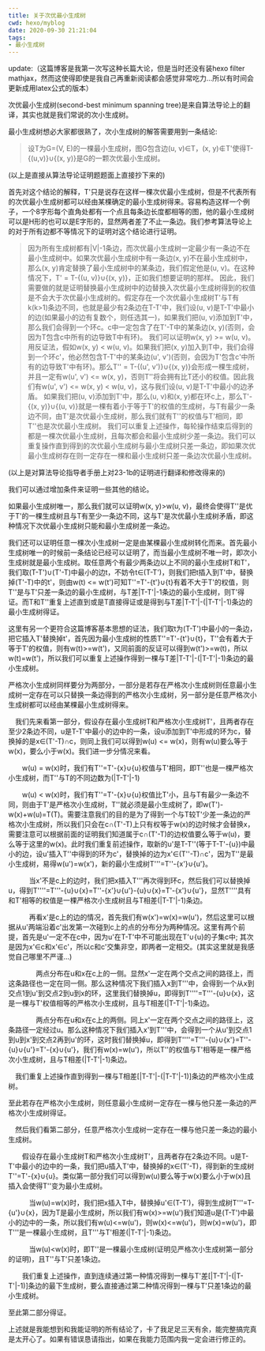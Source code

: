 ```yaml
---
title: 关于次优最小生成树
cwd: hexo/myblog
date: 2020-09-30 21:21:04
tags:
- 最小生成树
---
```


update:（这篇博客是我第一次写这种长篇大论，但是当时还没有装hexo filter mathjax，然而这使得即使是我自己再重新阅读都会感觉非常吃力...所以有时间会更新成用latex公式的版本）

次优最小生成树\(second-best minimum spanning tree\)是来自算法导论上的翻译，其实也就是我们常说的次小生成树。

最小生成树想必大家都很熟了，次小生成树的解答需要用到一条结论:

> 设T为G=\(V, E\)的一棵最小生成树，图G包含边\(u, v\)∈T，\(x, y\)∉T'使得T-\{\(u,v\)\}∪\{\(x, y\)\}是G的一颗次优最小生成树。

\(以上是直接从算法导论证明题题面上直接抄下来的\)

首先对这个结论的解释，T'只是说存在这样一棵次优最小生成树，但是不代表所有的次优最小生成树都可以经由某棵确定的最小生成树得来。容易构造这样一个例子，一个8字形每个直角处都有一个点且每条边长度都相等的图，他的最小生成树可以是H形的也可以是E字形的，显然两者差了不止一条边。我们参考算法导论上的对于所有边都不等情况下的证明对这个结论进行证明。

> 因为所有生成树都有|V|-1条边，而次优最小生成树一定最少有一条边不在最小生成树中。如果次优最小生成树中有一条边\(x, y\)不在最小生成树中，那么\(x, y\)肯定替换了最小生成树中的某条边，我们假定他是\(u, v\)。在这种情况下，T' = T-\{\(u, v\)\}∪\{\(x, y\)\}，正如我们想要证明的那样。
> 因此，我们需要做的就是证明替换最小生成树中的边替换入次优最小生成树得到的权值是不会大于次优最小生成树的。假定存在一个次优最小生成树T'与T有k\(k\>1\)条边不同，也就是最少有2条边在T-T'中，我们设\(u, v\)是T-T'中最小的边\(如果最小的边有复数个，则任选其一\)，如果我们把\(u, v\)添加到T'中，那么我们会得到一个环c。c中一定包含了在T'-T中的某条边\(x, y\)\(否则，会因为T包含c中所有的边导致T中有环\)。
> 我们可以证明w\(x, y\) \>= w\(u, v\)。用反证法，假如w\(x, y\) \< w\(u, v\)。如果我们把\(x, y\)加入到T中，我们会得到一个环c'，他必然包含T-T'中的某条边\(u', v'\)\(否则，会因为T'包含c'中所有的边导致T'中有环\)。那么T'' = T-\{\(u', v'\)\}∪\{\(x, y\)\}会形成一棵生成树，并且一定有w\(u', v'\) \<= w\(x, y\)，否则T''将会拥有比T还小的权值。因此我们有w\(u', v'\) \<= w\(x, y\) \< w\(u, v\)，这与我们设\(u, v\)是T-T'中最小的边矛盾。
> 如果我们把\(u, v\)添加到T'中，那么\(u, v\)和\(x, y\)都在环c上，那么T'-\{\(x, y\)\}∪\{\(u, v\)\}就是一棵有着小于等于T'的权值的生成树，与T有最少一条边不同，由T'是次优最小生成树，那么我们就有T''的权值与T'相同，即T''也是次优最小生成树。
> 我们可以重复上述操作，每轮操作结束后得到的都是一棵次优最小生成树，且每次都会和最小生成树少差一条边。我们可以重复操作直到得到的次优最小生成树与最小生成树只差一条边，即如果次优最小生成树存在则一定存在一棵和最小生成树只差一条边次优最小生成树。

\(以上是对算法导论指导者手册上对23-1b的证明进行翻译和修改得来的\)

我们可以通过增加条件来证明一些其他的结论。

如果最小生成树唯一，那么我们就可以证明w\(x, y\)\>w\(u, v\)，最终会使得T''是优于T'的一棵生成树且与T有至少一条边不同，这与T'是次优最小生成树矛盾，即这种情况下次优最小生成树只能和最小生成树差一条边。

我们还可以证明任意一棵次小生成树一定是由某棵最小生成树转化而来。首先最小生成树唯一的时候前一条结论已经可以证明了，而当最小生成树不唯一时，即次小生成树就是最小生成树。取任意两个有最少两条边以上不同的最小生成树T和T'，我们取\(T-T'\)∪\(T'-T\)中最小的边t，不妨令t∈\(T-T'\)，则我们把t插入到T'中，替换掉\(T'-T\)中的t'，则由w\(t\) <= w\(t'\)可知T''=T'-\{t'\}∪\{t\}有着不大于T'的权值，则T''是与T'只差一条边的最小生成树，与T差|T-T'|-1条边的最小生成树，则T'得证。而T和T''重复上述直到或是T直接得证或是得到与T差|T-T'|-\(|T-T'|-1\)条边的最小生成树得证。

这里有另一个更符合这篇博客基本思想的证法，我们取t为\(T-T'\)中最小的一条边，把它插入T'替换掉t'，首先因为最小生成树的性质T''=T'-\{t'\}∪\{t\}，T''会有着大于等于T'的权值，则有w\(t\)\>=w\(t'\)，又同前面的反证可以得到w\(t'\)\>=w\(t\)，所以w\(t\)=w\(t'\)，所以我们可以重复上述操作得到一棵与T差|T-T'|-\(|T-T'|-1\)条边的最小生成树。

严格次小生成树同样要分为两部分，一部分是若存在严格次小生成树则任意最小生成树一定存在可以只替换一条边得到的严格次小生成树，另一部分是任意严格次小生成树都可以经由某棵最小生成树得来。

　我们先来看第一部分，假设存在最小生成树T和严格次小生成树T'，且两者存在至少2条边不同，u是T-T'中最小的边中的一条，设u添加到T'中形成的环为c，替换掉的是x∈\(T'-T\)∩c，则同上我们可以得到w\(u\) \<= w\(x\)，则有w\(u\)要么等于w\(x\)，要么小于w\(x\)。我们进一步分情况来看。

　　w\(u\) = w\(x\)时，我们有T''=T'-\{x\}∪\{u\}权值与T'相同，即T''也是一棵严格次小生成树，而T''与T的不同边数为\(|T-T'|-1\)

　　w\(u\) \< w\(x\)时，我们有T''=T'-\{x\}∪\{u\}权值比T'小，且与T有最少一条边不同，则由于T'是严格次小生成树，T''就必须是最小生成树了，即w\(T'\)-w\(x\)+w\(u\)=T\(T\)。需要注意我们的目的是为了得到一个与T较T'少差一条边的严格次小生成树，所以我们只会在c∩\(T'-T\)上只有权等于w\(x\)的边时候才会替换x，需要注意可以根据前面的证明我们知道属于c∩\(T'-T\)的边权值要么等于w\(u\)，要么等于这里的w\(x\)。此时我们重复前述操作，取新的u'是T-T''\(等于T-T'-\{u\}\)中最小的边，设u'插入T''中得到的环为c'，替换掉的边为x'∈\(T''-T\)∩c'，因为T''是最小生成树，易得w\(u'\)=w\(x'\)，新的最小生成树T'''=T''-\{x'\}∪\{u'\}。

　　　当x'不是c上的边时，我们把x插入T'''再次得到环c，然后我们可以替换掉u，得到T''''=T'''-\{u\}∪\{x\}=T''-\{x'\}∪\{u'\}-\{u\}∪\{x\}=T'-\{x'\}∪\{u'\}，显然T''''具有和T'相等的权值是一棵严格次小生成树且与T相差\(|T-T'|-1\)条边。

　　　再看x'是c上的边的情况，首先我们有w\(x'\)=w\(x\)=w\(u'\)，然后这里可以根据从u'两端沿着c'出发第一次碰到c上的点的分布分为两种情况。这里有两个前提，首先是u'一定不在c中，因为u'在T-T'中不可能出现在T'∪\{u\}的子集c中; 其次是因为x'∈c和x'∈c'，所以c和c'交集非空，即两者一定相交。\(其实这里就是我感觉自己哪里不严谨...\)

　　　　两点分布在u和x在c上的一侧。显然x'一定在两个交点之间的路径上，而这条路径也一定在同一侧。那么这种情况下我们插入x到T'''中，会得到一个从x到交点1到u'到交点2到u到x的环，这里我们替换掉u，即得到T''''=T'''-\{u\}∪\{x\}，这是一棵与T'权值相等的严格次小生成树，且与T相差\(|T-T'|-1\)条边。

　　　　两点分布在u和x在c上的两侧。同上x'一定在两个交点之间的路径上，这条路径一定经过u。那么这种情况下我们插入x'到T'''中，会得到一个从u'到交点1到u到x'到交点2再到u'的环，这时我们替换掉u，即得到T''''=T'''-\{u\}∪\{x'\}=T''-\{u\}∪\{u'\}=T'-\{x\}∪\{u'\}，我们有w\(x\)=w\(u'\)，所以T''的权值与T'相等是一棵严格次小生成树，且与T相差\(|T-T'|-1\)条边。

　我们重复上述操作直到得到一棵与T相差\[|T-T'|-\(|T-T'|-1\)\]条边的严格次小生成树。

至此若存在严格次小生成树，则任意最小生成树一定存在一棵与他只差一条边的严格次小生成树得证。

　然后我们看第二部分，任意严格次小生成树一定存在一棵与他只差一条边的最小生成树。

　　假设存在最小生成树T和严格次小生成树T'，且两者存在2条边不同。u是T-T'中最小的边中的一条，我们把u插入T'中，替换掉的x∈\(T'-T\)，得到新的生成树T''=T'-\{x\}∪\{u\}。类似第一部分我们可以得到w\(u\)要么等于w\(x\)要么小于w\(x\)且插入会使得T''变为最小生成树。

　　　当w\(u\)=w\(x\)时，我们把x插入T中，替换掉u'∈\(T-T'\)，得到生成树T'''=T-\{u'\}∪\{x\}，因为T是最小生成树，所以我们有w\(x\)\>=w\(u'\)我们知道u是\(T-T'\)中最小的边中的一条，所以我们有w\(u\)\<=w\(u'\)，则w\(x\)\<=w\(u'\)，则w\(x\)=w\(u'\)，即T'''是一棵最小生成树，且T'''与T'相差\(|T-T'|-1\)条边。

　　　当w\(u\)\<w\(x\)时，即T''是一棵最小生成树\(证明见严格次小生成树第一部分的证明\)，且T''与T'只差1条边。

　　我们重复上述操作，直到连续通过第一种情况得到一棵与T'差\[|T-T'|-\(|T-T'|-1\)\]条边的最下生成树，要么直接通过第二种情况得到一棵与T'只差1条边的最小生成树。

至此第二部分得证。

上述就是我能想到和我能证明的所有结论了，卡了我足足三天有余，能完整搞完真是太开心了。如果有错误恳请指出，如果在我能力范围内我一定会进行修正的。

